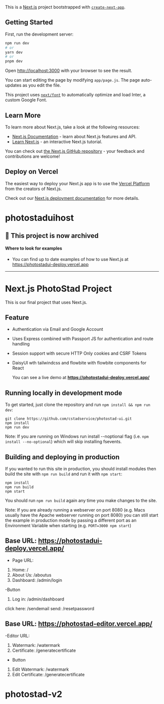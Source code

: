 This is a [Next.js](https://nextjs.org/) project bootstrapped with [`create-next-app`](https://github.com/vercel/next.js/tree/canary/packages/create-next-app).

## Getting Started

First, run the development server:

```bash
npm run dev
# or
yarn dev
# or
pnpm dev
```

Open [http://localhost:3000](http://localhost:3000) with your browser to see the result.

You can start editing the page by modifying `app/page.js`. The page auto-updates as you edit the file.

This project uses [`next/font`](https://nextjs.org/docs/basic-features/font-optimization) to automatically optimize and load Inter, a custom Google Font.

## Learn More

To learn more about Next.js, take a look at the following resources:

- [Next.js Documentation](https://nextjs.org/docs) - learn about Next.js features and API.
- [Learn Next.js](https://nextjs.org/learn) - an interactive Next.js tutorial.

You can check out [the Next.js GitHub repository](https://github.com/vercel/next.js/) - your feedback and contributions are welcome!

## Deploy on Vercel

The easiest way to deploy your Next.js app is to use the [Vercel Platform](https://vercel.com/new?utm_medium=default-template&filter=next.js&utm_source=create-next-app&utm_campaign=create-next-app-readme) from the creators of Next.js.

Check out our [Next.js deployment documentation](https://nextjs.org/docs/deployment) for more details.

# photostaduihost

## 🚨 This project is now archived

#### Where to look for examples

- You can find up to date examples of how to use Next.js at https://photostadui-deploy.vercel.app

---

# Next.js PhotoStad Project

This is our final project that uses Next.js.

## Feature

- Authentication via Email and Google Account
- Uses Express combined with Passport JS for authentication and route handling
- Session support with secure HTTP Only cookies and CSRF Tokens
- DaisyUI wth tailwindcss and flowbite with flowbite components for React

  You can see a live demo at **https://photostadui-deploy.vercel.app/**

## Running locally in development mode

To get started, just clone the repository and run `npm install && npm run dev`:

    git clone https://github.com/cstadservice/photostad-ui.git
    npm install
    npm run dev

Note: If you are running on Windows run install --noptional flag (i.e. `npm install --no-optional`) which will skip installing fsevents.

## Building and deploying in production

If you wanted to run this site in production, you should install modules then build the site with `npm run build` and run it with `npm start`:

    npm install
    npm run build
    npm start

You should run `npm run build` again any time you make changes to the site.

Note: If you are already running a webserver on port 8080 (e.g. Macs usually have the Apache webserver running on port 8080) you can still start the example in production mode by passing a different port as an Environment Variable when starting (e.g. `PORT=3000 npm start`)

## Base URL: https://photostadui-deploy.vercel.app/

- Page URL:

1. Home: /
2. About Us: /aboutus
3. Dashboard: /admin/login

-Button

1. Log in: /admin/dashboard

click here: /sendemail
send: /resetpassword

## Base URL: https://photostad-editor.vercel.app/

-Editor URL:

1. Watermark: /watermark
2. Certificate: /generatecertificate

- Button

1. Edit Watermark: /watermark
2. Edit Certificate: /generatecertificate
# photostad-v2
